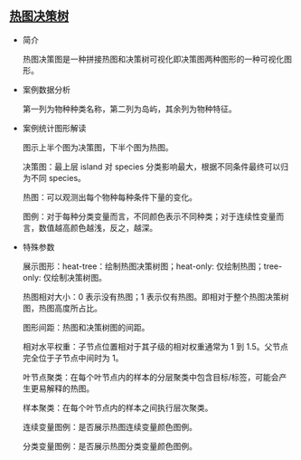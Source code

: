 ## [热图决策树](/basic/treeheatr)

- 简介

  热图决策图是一种拼接热图和决策树可视化即决策图两种图形的一种可视化图形。

- 案例数据分析

  第一列为物种种类名称，第二列为岛屿，其余列为物种特征。

- 案例统计图形解读

  图示上半个图为决策图，下半个图为热图。

  决策图：最上层 island 对 species 分类影响最大，根据不同条件最终可以归为不同 species。

  热图：可以观测出每个物种每种条件下量的变化。

  图例：对于每种分类变量而言，不同颜色表示不同种类；对于连续性变量而言，数值越高颜色越浅，反之，越深。

- 特殊参数

  展示图形：heat-tree：绘制热图决策树图；heat-only: 仅绘制热图；tree-only: 仅绘制决策树图。

  热图相对大小：0 表示没有热图；1 表示仅有热图。即相对于整个热图决策树图，热图高度所占比。

  图形间距：热图和决策树图的间距。

  相对水平权重：子节点位置相对于其子级的相对权重通常为 1 到 1.5。父节点完全位于子节点中间时为 1。

  叶节点聚类：在每个叶节点内的样本的分层聚类中包含目标/标签，可能会产生更易解释的热图。

  样本聚类：在每个叶节点内的样本之间执行层次聚类。

  连续变量图例：是否展示热图连续变量颜色图例。

  分类变量图例：是否展示热图分类变量颜色图例。
